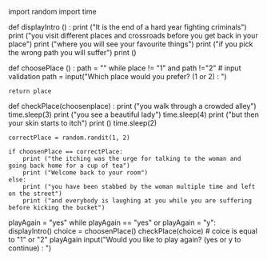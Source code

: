 import random
import time

def displayIntro () :
    print ("It is the end of a hard year fighting criminals")
    print ("you visit different places and crossroads before you get back in your place")
    print ("where you will see your favourite things")
    print ("if you pick the wrong path you will suffer")
    print ()

def choosePlace () :
    path = ""
    while place != "1" and path !="2" # input validation
    path = input("Which place would you prefer?  (1 or 2) : ")

    return place

def checkPlace(choosenplace) :
    print ("you walk through a crowded alley")
    time.sleep(3)
    print ("you see a beautiful lady")
    time.sleep(4)
    print ("but then your skin starts to itch")
    print ()
    time.sleep(2)

    correctPlace = random.randit(1, 2)

    if choosenPlace == correctPlace:
        print ("the itching was the urge for talking to the woman and going back home for a cup of tea")
        print ("Welcome back to your room")
    else:
        print ("you have been stabbed by the woman multiple time and left on the street")
        print ("and everybody is laughing at you while you are suffering before kicking the bucket")


playAgain = "yes"
  while playAgain == "yes" or playAgain = "y":
      displayIntro()
      choice = choosenPlace()
      checkPlace(choice) # coice is equal to "1" or "2"
      playAgain input("Would you like to play again?  (yes or y to continue) : ")
